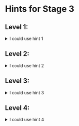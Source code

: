 # Hints for Stage 3

## Level 1:
<details>
<summary>I could use hint 1</summary>

After getting the information in the previous stage you should now:
* Feed the related domains into Umbrella Investigate and determine whether its malicious or suspicious
* Block the malicious domains through the Umbrella Enforcement API 
* Authenticate to Threat Response and inspect the SHA-256 of the file 
* Check sightings for the observables from the CTR modules
* Print a report of the findings of CTR in a readable format
* Add the sha-256 of that file to a custom detections list from AMP with your name or CEC ID through a CTR action trigger 
* Send a message to the Event Space with your findings and the success of the triggered action

</details>  

## Level 2:
<details>
<summary>I could use hint 2</summary>
Enforcement API: https://docs.umbrella.com/enforcement-api/docs

</details>  

## Level 3:
<details>
<summary>I could use hint 3</summary>
Enforcement API: https://docs.umbrella.com/enforcement-api/docs

</details>  

## Level 4: 
<details>
<summary>I could use hint 4</summary>
Enforcement API: https://docs.umbrella.com/enforcement-api/docs

</details>  

